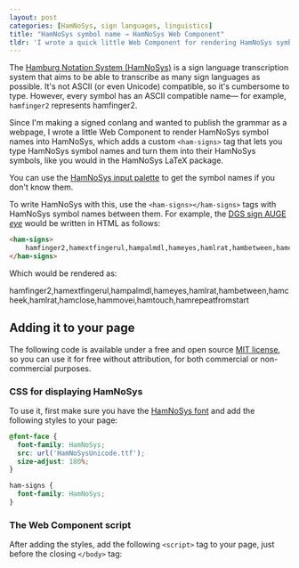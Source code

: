 ```yaml
---
layout: post
categories: [HamNoSys, sign languages, linguistics]
title: "HamNoSys symbol name → HamNoSys Web Component"
tldr: 'I wrote a quick little Web Component for rendering HamNoSys symbol names into their corresponding HamNoSys characters that you can put on any web page.'
---
```


The [Hamburg Notation System (HamNoSys)](https://www.sign-lang.uni-hamburg.de/dgs-korpus/hamnosys-97.html) is a sign language transcription system that aims to be able to transcribe as many sign languages as possible. It's not ASCII (or even Unicode) compatible, so it's cumbersome to type. However, every symbol has an ASCII compatible name― for example, `hamfinger2` represents <ham-signs>hamfinger2</ham-signs>.

Since I'm making a signed conlang and wanted to publish the grammar as a webpage, I wrote a little Web Component to render HamNoSys symbol names into HamNoSys, which adds a custom `<ham-signs>` tag that lets you type HamNoSys symbol names and turn them into their HamNoSys symbols, like you would in the HamNoSys LaTeX package.

You can use the [HamNoSys input palette](https://www.sign-lang.uni-hamburg.de/hamnosys/input/) to get the symbol names if you don't know them.

To write HamNoSys with this, use the `<ham-signs></ham-signs>` tags with HamNoSys symbol names between them. For example, the <a href="https://www.sign-lang.uni-hamburg.de/korpusdict/bags/bag84.html">DGS sign <small-caps>AUGE</small-caps> *eye*</a> would be written in HTML as follows:

```html
<ham-signs>
    hamfinger2,hamextfingerul,hampalmdl,hameyes,hamlrat,hambetween,hamcheek,hamlrat,hamclose,hammovei,hamtouch,hamrepeatfromstart
</ham-signs>
```

Which would be rendered as:

<ham-signs class="text-3xl">
    hamfinger2,hamextfingerul,hampalmdl,hameyes,hamlrat,hambetween,hamcheek,hamlrat,hamclose,hammovei,hamtouch,hamrepeatfromstart
</ham-signs>

## Adding it to your page
The following code is available under a free and open source [MIT license](https://opensource.org/license/MIT), so you can use it for free without attribution, for both commercial or non-commercial purposes.

### CSS for displaying HamNoSys
To use it, first make sure you have the [HamNoSys font](https://www.fdr.uni-hamburg.de/record/9725#.YgKI8hNKhpI) and add the following styles to your page:

```css
@font-face {
  font-family: HamNoSys;
  src: url('HamNoSysUnicode.ttf');
  size-adjust: 180%;
}

ham-signs {
  font-family: HamNoSys;
}
```

### The Web Component script
After adding the styles, add the following `<script>` tag to your page, just before the closing `</body>` tag:

<div>
  <template shadowrootmode="open">
    <script src="https://gist.github.com/fechan/fc7e98523dcc45da956c11bbccc8cc7e.js"></script>
  </template>
</div>

<script src="{{ '/assets/js/hamnosys-elem.js' | absolute_url }}"></script>